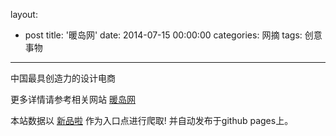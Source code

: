 layout: 
  - post 
title: '暖岛网' 
date: 2014-07-15 00:00:00 
categories: 网摘 
tags: 创意事物 
---

中国最具创造力的设计电商  

更多详情请参考相关网站 [暖岛网](http://www.nuandao.com/)  

本站数据以 [新品啦](http://xinpinla.com/) 作为入口点进行爬取! 并自动发布于github pages上。  
